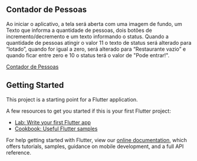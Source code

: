 ## Contador de Pessoas

Ao iniciar o aplicativo, a tela será aberta com uma imagem de fundo, um Texto que informa a quantidade de pessoas, dois botões de incremento/decremento e um texto informando o status. Quando a quantidade de pessoas atingir o valor 11 o texto de status será alterado para “lotado”, quando for igual a zero, será alterado para “Restaurante vazio” e quando ficar entre zero e 10 o status terá o valor de "Pode entrar!".

[Contador de Pessoas](images/people_counter_img.png)

## Getting Started

This project is a starting point for a Flutter application.

A few resources to get you started if this is your first Flutter project:

- [Lab: Write your first Flutter app](https://flutter.dev/docs/get-started/codelab)
- [Cookbook: Useful Flutter samples](https://flutter.dev/docs/cookbook)

For help getting started with Flutter, view our
[online documentation](https://flutter.dev/docs), which offers tutorials,
samples, guidance on mobile development, and a full API reference.
